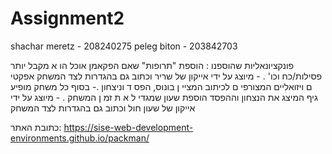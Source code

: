 # Assignment2
 
shachar meretz - 208240275
peleg biton - 203842703

פונקציונאליות שהוספנו :
הוספת "תרופות" שאם הפקאמן אוכל הו א מקבל יותר פסילות/כח וכו' . - מיוצג על ידי אייקון של שריר וכתוב גם בהגדרות לצד המשחק
 אפקטי ם ויזואליים המצורפי ם לכיתוב המציי ן בונוס, הפס ד וניצחון .- בסוף כל משחק מופיע גיף המיצג את הנצחון וההפסד
 הוספת שעון שמגדי ל א ת זמ ן המשחק . - מיוצג על ידי אייקון של שעון חול וכתוב גם בהגדרות לצד המשחק
 
 
 כתובת האתר:
 https://sise-web-development-environments.github.io/packman/
